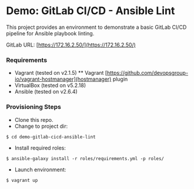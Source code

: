 # Demo: GitLab CI/CD - Ansible Lint
This project provides an environment to demonstrate a basic GitLab CI/CD pipeline for Ansible playbook linting.

GitLab URL: [https://172.16.2.50/](https://172.16.2.50/)

### Requirements
* Vagrant (tested on v2.1.5)
** Vagrant [https://github.com/devopsgroup-io/vagrant-hostmanager](hostmanager) plugin
* VirtualBox (tested on v5.2.18)
* Ansible (tested on v2.6.4)

### Provisioning Steps
* Clone this repo.
* Change to project dir:

```
$ cd demo-gitlab-cicd-ansible-lint
```

* Install required roles:

```
$ ansible-galaxy install -r roles/requirements.yml -p roles/
```

* Launch environment:

```
$ vagrant up
```
